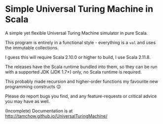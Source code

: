 # Simple Universal Turing Machine in Scala

A simple yet flexible Universal Turing Machine simulator in pure Scala.

This program is entirely in a functional style - everything is a `val` and uses the immutable collections.

I guess this will require Scala 2.10.0 or higher to build, I use Scala 2.11.8.

The releases have the Scala runtime bundled into them,
so they can be run with a supported JDK (JDK 1.7+) only,
no Scala runtime is required.

This probably made recursion and higher-order functions my favourite new programming constructs &#x1f609;

Please do report bugs you find, and any feature-requests or critical advice you may have as well.

(Incomplete) Documentation is at http://tamchow.github.io/UniversalTuringMachine/
